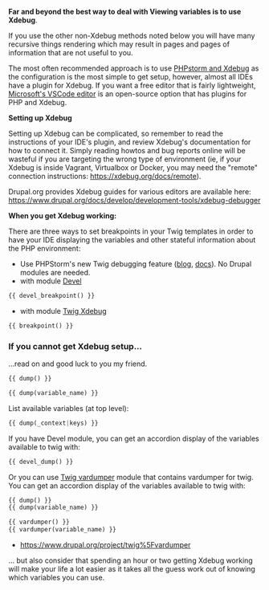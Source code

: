 **Far and beyond the best way to deal with Viewing variables is to use Xdebug**.

If you use the other non-Xdebug methods noted below you will have many recursive things rendering which may result in pages and pages of information that are not useful to you.

The most often recommended approach is to use [PHPstorm and Xdebug](https://www.jetbrains.com/help/phpstorm/configuring-xdebug.html) as the configuration is the most simple to get setup, however, almost all IDEs have a plugin for Xdebug. If you want a free editor that is fairly lightweight, [Microsoft's VSCode editor](https://code.visualstudio.com/) is an open-source option that has plugins for PHP and Xdebug.

**Setting up Xdebug**

Setting up Xdebug can be complicated, so remember to read the instructions of your IDE's plugin, and review Xdebug's documentation for how to connect it. Simply reading howtos and bug reports online will be wasteful if you are targeting the wrong type of environment (ie, if your Xdebug is inside Vagrant, Virtualbox or Docker, you may need the "remote" connection instructions: <https://xdebug.org/docs/remote>).

Drupal.org provides Xdebug guides for various editors are available here: <https://www.drupal.org/docs/develop/development-tools/xdebug-debugger>

**When you get Xdebug working:**

There are three ways to set breakpoints in your Twig templates in order to have your IDE displaying the variables and other stateful information about the PHP environment:

* Use PHPStorm's new Twig debugging feature ([blog](https://blog.jetbrains.com/phpstorm/2019/01/phpstorm-2019-1-early-access-program-is-open/#twig%5Fdebug%5Fsupport), [docs](https://www.jetbrains.com/help/phpstorm/symfony-twig.html#debugging-twig-templates)). No Drupal modules are needed.
* with module [Devel](https://www.drupal.org/project/devel)  
```php  
{{ devel_breakpoint() }}  
```
* with module [Twig Xdebug](https://www.drupal.org/project/twig%5Fxdebug)  
```php  
{{ breakpoint() }}  
```

### If you cannot get Xdebug setup...

...read on and good luck to you my friend.

```php
{{ dump() }}

```

```php
{{ dump(variable_name) }}

```

List available variables (at top level):

```php
{{ dump(_context|keys) }}

```

If you have Devel module, you can get an accordion display of the variables available to twig with:

```php
{{ devel_dump() }}

```

Or you can use [Twig vardumper](https://www.drupal.org/project/twig%5Fvardumper) module that contains vardumper for twig. You can get an accordion display of the variables available to twig with:

```php
{{ dump() }}
{{ dump(variable_name) }}
```

```php
{{ vardumper() }}
{{ vardumper(variable_name) }}

```

* <https://www.drupal.org/project/twig%5Fvardumper>

... but also consider that spending an hour or two getting Xdebug working will make your life a lot easier as it takes all the guess work out of knowing which variables you can use.